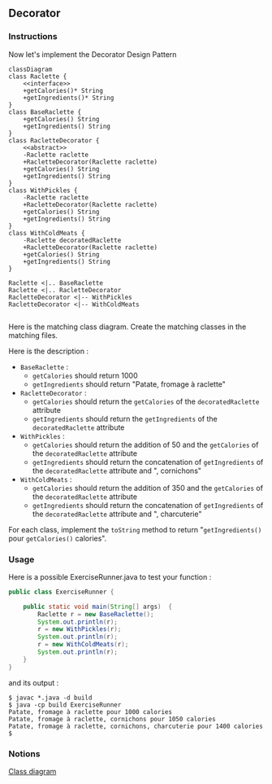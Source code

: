 ## Decorator

### Instructions

Now let's implement the Decorator Design Pattern

```mermaid
classDiagram
class Raclette {
    <<interface>>
    +getCalories()* String
    +getIngredients()* String 
}
class BaseRaclette {
    +getCalories() String
    +getIngredients() String
}
class RacletteDecorator {
    <<abstract>>
    -Raclette raclette
    +RacletteDecorator(Raclette raclette)
    +getCalories() String
    +getIngredients() String
}
class WithPickles {
    -Raclette raclette
    +RacletteDecorator(Raclette raclette)
    +getCalories() String
    +getIngredients() String
}
class WithColdMeats {
    -Raclette decoratedRaclette
    +RacletteDecorator(Raclette raclette)
    +getCalories() String
    +getIngredients() String
}

Raclette <|.. BaseRaclette
Raclette <|.. RacletteDecorator
RacletteDecorator <|-- WithPickles
RacletteDecorator <|-- WithColdMeats


```

Here is the matching class diagram. Create the matching classes in the matching files.

Here is the description : 
* `BaseRaclette` :
  * `getCalories` should return 1000
  * `getIngredients` should return "Patate, fromage à raclette"
* `RacletteDecorator` :
  * `getCalories` should return the `getCalories` of the `decoratedRaclette` attribute
  * `getIngredients` should return the `getIngredients` of the `decoratedRaclette` attribute
* `WithPickles` :
  * `getCalories` should return the addition of 50 and the `getCalories` of the `decoratedRaclette` attribute
  * `getIngredients` should return the concatenation of `getIngredients` of the `decoratedRaclette` attribute and ", cornichons"
* `WithColdMeats` :
  * `getCalories` should return the addition of 350 and the `getCalories` of the `decoratedRaclette` attribute
  * `getIngredients` should return the concatenation of `getIngredients` of the `decoratedRaclette` attribute and ", charcuterie"

For each class, implement the `toString` method to return "`getIngredients()` pour `getCalories()` calories".

### Usage

Here is a possible ExerciseRunner.java to test your function :

```java
public class ExerciseRunner {

    public static void main(String[] args)  {
        Raclette r = new BaseRaclette();
        System.out.println(r);
        r = new WithPickles(r);
        System.out.println(r);
        r = new WithColdMeats(r);
        System.out.println(r);
    }
}
```
          
and its output :
```shell
$ javac *.java -d build
$ java -cp build ExerciseRunner 
Patate, fromage à raclette pour 1000 calories
Patate, fromage à raclette, cornichons pour 1050 calories
Patate, fromage à raclette, cornichons, charcuterie pour 1400 calories
$
```

### Notions
[Class diagram](https://fr.wikipedia.org/wiki/Diagramme_de_classes)  

